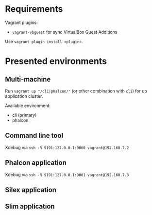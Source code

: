 # Requirements

Vagrant plugins:

* `vagrant-vbguest` for sync VirtualBox Guest Additions

Use `vagrant plugin install <plugin>`.

# Presented environments

## Multi-machine

Run `vagrant up "/cli|phalcon/"` (or other combination with `cli`) for up application cluster.

Available environment:

* cli (primary)
* phalcon

## Command line tool

Xdebug via `ssh -R 9191:127.0.0.1:9000 vagrant@192.168.7.2`

## Phalcon application

Xdebug via `ssh -R 9191:127.0.0.1:9001 vagrant@192.168.7.3`

## Silex application

## Slim application
